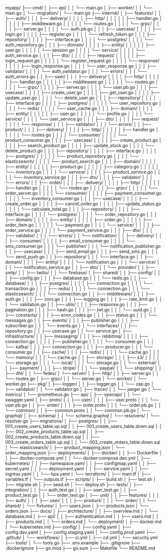 myapp/
├── cmd/
│   ├── api/
│   │   └── main.go
│   ├── worker/
│   │   └── main.go
│   └── migration/
│       └── main.go
├── internal/
│   ├── features/
│   │   ├── auth/
│   │   │   ├── delivery/
│   │   │   │   ├── http/
│   │   │   │   │   ├── handler.go
│   │   │   │   │   ├── middleware.go
│   │   │   │   │   └── routes.go
│   │   │   │   └── grpc/
│   │   │   │       ├── server.go
│   │   │   │       └── auth.pb.go
│   │   │   ├── usecase/
│   │   │   │   ├── login.go
│   │   │   │   ├── register.go
│   │   │   │   └── refresh_token.go
│   │   │   ├── repository/
│   │   │   │   ├── interface.go
│   │   │   │   └── postgres/
│   │   │   │       └── auth_repository.go
│   │   │   ├── domain/
│   │   │   │   ├── entity/
│   │   │   │   │   ├── user.go
│   │   │   │   │   └── session.go
│   │   │   │   └── service/
│   │   │   │       └── auth_service.go
│   │   │   ├── dto/
│   │   │   │   ├── request/
│   │   │   │   │   ├── login_request.go
│   │   │   │   │   └── register_request.go
│   │   │   │   └── response/
│   │   │   │       ├── login_response.go
│   │   │   │       └── user_response.go
│   │   │   ├── validator/
│   │   │   │   └── auth_validator.go
│   │   │   └── errors/
│   │   │       └── auth_errors.go
│   │   ├── user/
│   │   │   ├── delivery/
│   │   │   │   ├── http/
│   │   │   │   │   ├── handler.go
│   │   │   │   │   ├── middleware.go
│   │   │   │   │   └── routes.go
│   │   │   │   └── grpc/
│   │   │   │       ├── server.go
│   │   │   │       └── user.pb.go
│   │   │   ├── usecase/
│   │   │   │   ├── create_user.go
│   │   │   │   ├── get_user.go
│   │   │   │   ├── update_user.go
│   │   │   │   └── delete_user.go
│   │   │   ├── repository/
│   │   │   │   ├── interface.go
│   │   │   │   ├── postgres/
│   │   │   │   │   └── user_repository.go
│   │   │   │   └── redis/
│   │   │   │       └── user_cache.go
│   │   │   ├── domain/
│   │   │   │   ├── entity/
│   │   │   │   │   ├── user.go
│   │   │   │   │   └── profile.go
│   │   │   │   └── service/
│   │   │   │       └── user_service.go
│   │   │   ├── dto/
│   │   │   │   ├── request/
│   │   │   │   └── response/
│   │   │   ├── validator/
│   │   │   └── errors/
│   │   ├── product/
│   │   │   ├── delivery/
│   │   │   │   ├── http/
│   │   │   │   │   ├── handler.go
│   │   │   │   │   └── routes.go
│   │   │   │   └── consumer/
│   │   │   │       └── product_consumer.go
│   │   │   ├── usecase/
│   │   │   │   ├── create_product.go
│   │   │   │   ├── search_product.go
│   │   │   │   ├── update_stock.go
│   │   │   │   └── delete_product.go
│   │   │   ├── repository/
│   │   │   │   ├── interface.go
│   │   │   │   ├── postgres/
│   │   │   │   │   └── product_repository.go
│   │   │   │   └── elasticsearch/
│   │   │   │       └── product_search.go
│   │   │   ├── domain/
│   │   │   │   ├── entity/
│   │   │   │   │   ├── product.go
│   │   │   │   │   ├── category.go
│   │   │   │   │   └── inventory.go
│   │   │   │   └── service/
│   │   │   │       ├── product_service.go
│   │   │   │       └── inventory_service.go
│   │   │   ├── dto/
│   │   │   ├── validator/
│   │   │   └── errors/
│   │   ├── order/
│   │   │   ├── delivery/
│   │   │   │   ├── http/
│   │   │   │   │   ├── handler.go
│   │   │   │   │   └── routes.go
│   │   │   │   ├── grpc/
│   │   │   │   │   └── order_server.go
│   │   │   │   └── consumer/
│   │   │   │       ├── payment_consumer.go
│   │   │   │       └── inventory_consumer.go
│   │   │   ├── usecase/
│   │   │   │   ├── create_order.go
│   │   │   │   ├── cancel_order.go
│   │   │   │   ├── update_status.go
│   │   │   │   └── calculate_total.go
│   │   │   ├── repository/
│   │   │   │   ├── interface.go
│   │   │   │   └── postgres/
│   │   │   │       └── order_repository.go
│   │   │   ├── domain/
│   │   │   │   ├── entity/
│   │   │   │   │   ├── order.go
│   │   │   │   │   ├── order_item.go
│   │   │   │   │   └── payment.go
│   │   │   │   └── service/
│   │   │   │       ├── order_service.go
│   │   │   │       └── payment_service.go
│   │   │   ├── dto/
│   │   │   ├── validator/
│   │   │   └── errors/
│   │   └── notification/
│   │       ├── delivery/
│   │       │   ├── consumer/
│   │       │   │   ├── email_consumer.go
│   │       │   │   └── sms_consumer.go
│   │       │   └── publisher/
│   │       │       └── notification_publisher.go
│   │       ├── usecase/
│   │       │   ├── send_email.go
│   │       │   ├── send_sms.go
│   │       │   └── send_push.go
│   │       ├── repository/
│   │       │   └── interface.go
│   │       ├── domain/
│   │       │   ├── entity/
│   │       │   │   └── notification.go
│   │       │   └── service/
│   │       │       └── notification_service.go
│   │       ├── dto/
│   │       └── provider/
│   │           ├── smtp/
│   │           ├── twilio/
│   │           └── firebase/
│   ├── shared/
│   │   ├── config/
│   │   │   ├── config.go
│   │   │   ├── database.go
│   │   │   └── redis.go
│   │   ├── database/
│   │   │   ├── postgres/
│   │   │   │   ├── connection.go
│   │   │   │   └── transaction.go
│   │   │   ├── redis/
│   │   │   │   └── connection.go
│   │   │   └── elasticsearch/
│   │   │       └── connection.go
│   │   ├── middleware/
│   │   │   ├── auth.go
│   │   │   ├── cors.go
│   │   │   ├── logging.go
│   │   │   ├── rate_limit.go
│   │   │   └── validation.go
│   │   ├── utils/
│   │   │   ├── response.go
│   │   │   ├── pagination.go
│   │   │   ├── hash.go
│   │   │   ├── jwt.go
│   │   │   └── uuid.go
│   │   ├── constants/
│   │   │   ├── error_codes.go
│   │   │   ├── status.go
│   │   │   └── messages.go
│   │   ├── events/
│   │   │   ├── publisher.go
│   │   │   ├── subscriber.go
│   │   │   └── events.go
│   │   └── interfaces/
│   │       ├── repository.go
│   │       ├── usecase.go
│   │       └── service.go
│   ├── infrastructure/
│   │   ├── messaging/
│   │   │   ├── rabbitmq/
│   │   │   │   ├── connection.go
│   │   │   │   ├── publisher.go
│   │   │   │   └── consumer.go
│   │   │   └── kafka/
│   │   │       ├── connection.go
│   │   │       ├── producer.go
│   │   │       └── consumer.go
│   │   ├── cache/
│   │   │   ├── redis/
│   │   │   │   └── cache.go
│   │   │   └── memory/
│   │   │       └── cache.go
│   │   ├── storage/
│   │   │   ├── s3/
│   │   │   │   └── storage.go
│   │   │   └── local/
│   │   │       └── storage.go
│   │   └── external/
│   │       ├── payment/
│   │       │   ├── stripe/
│   │       │   └── paypal/
│   │       └── shipping/
│   │           ├── dhl/
│   │           └── fedex/
│   └── server/
│       ├── http/
│       │   ├── server.go
│       │   └── routes.go
│       ├── grpc/
│       │   └── server.go
│       └── worker/
│           └── worker.go
├── pkg/
│   ├── logger/
│   │   ├── logger.go
│   │   └── zap.go
│   ├── validator/
│   │   └── validator.go
│   ├── tracer/
│   │   └── jaeger.go
│   └── metrics/
│       └── prometheus.go
├── api/
│   ├── openapi/
│   │   └── swagger.yaml
│   ├── proto/
│   │   ├── user/
│   │   │   ├── user.proto
│   │   │   └── user.pb.go
│   │   ├── order/
│   │   │   ├── order.proto
│   │   │   └── order.pb.go
│   │   └── common/
│   │       ├── common.proto
│   │       └── common.pb.go
│   └── graphql/
│       ├── schema/
│       │   └── schema.graphql
│       └── resolvers/
│           └── resolver.go
├── migrations/
│   ├── postgres/
│   │   ├── 001_create_users_table.up.sql
│   │   ├── 001_create_users_table.down.sql
│   │   ├── 002_create_products_table.up.sql
│   │   ├── 002_create_products_table.down.sql
│   │   ├── 003_create_orders_table.up.sql
│   │   └── 003_create_orders_table.down.sql
│   └── elasticsearch/
│       ├── product_mapping.json
│       └── order_mapping.json
├── deployments/
│   ├── docker/
│   │   ├── Dockerfile
│   │   ├── docker-compose.yml
│   │   └── docker-compose.dev.yml
│   ├── kubernetes/
│   │   ├── namespace.yaml
│   │   ├── configmap.yaml
│   │   ├── secret.yaml
│   │   ├── deployment.yaml
│   │   ├── service.yaml
│   │   ├── ingress.yaml
│   │   └── hpa.yaml
│   └── terraform/
│       ├── main.tf
│       ├── variables.tf
│       └── outputs.tf
├── scripts/
│   ├── build.sh
│   ├── test.sh
│   ├── migrate.sh
│   ├── seed.sh
│   └── deploy.sh
├── tests/
│   ├── integration/
│   │   ├── auth_test.go
│   │   ├── user_test.go
│   │   ├── product_test.go
│   │   └── order_test.go
│   ├── unit/
│   │   ├── features/
│   │   │   ├── auth/
│   │   │   ├── user/
│   │   │   ├── product/
│   │   │   └── order/
│   │   └── shared/
│   └── fixtures/
│       ├── users.json
│       ├── products.json
│       └── orders.json
├── docs/
│   ├── architecture/
│   │   ├── overview.md
│   │   └── database.md
│   ├── api/
│   │   ├── authentication.md
│   │   ├── users.md
│   │   ├── products.md
│   │   └── orders.md
│   └── deployment/
│       ├── docker.md
│       └── kubernetes.md
├── config/
│   ├── config.yaml
│   ├── config.dev.yaml
│   ├── config.staging.yaml
│   └── config.prod.yaml
├── .github/
│   └── workflows/
│       ├── ci.yml
│       ├── cd.yml
│       └── security.yml
├── tools/
│   └── tools.go
├── .env.example
├── .gitignore
├── .dockerignore
├── go.mod
├── go.sum
├── Makefile
└── README.md